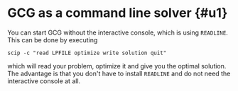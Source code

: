 # GCG as a command line solver {#u1}
You can start GCG without the interactive console, which is using
`READLINE`. This can be done by executing

```
scip -c "read LPFILE optimize write solution quit"
```

which will read your problem, optimize it and give you the optimal solution.
The advantage is that you don't have to install `READLINE` and do not need
the interactive console at all.
